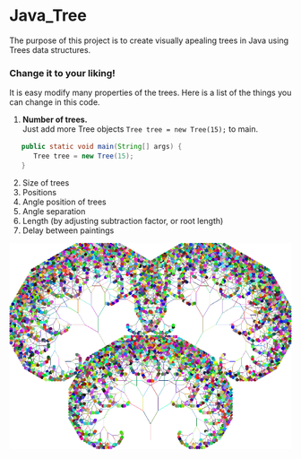# Java_Tree

The purpose of this project is to create visually apealing trees in Java using Trees data structures. 

### Change it to your liking!
It is easy modify many properties of the trees.
Here is a list of the things you can change in this code.
1. **Number of trees.**  
   Just add more Tree objects `Tree tree = new Tree(15);` to main.
```Java
   public static void main(String[] args) {
      Tree tree = new Tree(15);
   }
```

2. Size of trees
3. Positions
3. Angle position of trees
3. Angle separation
4. Length (by adjusting subtraction factor, or root length)
5. Delay between paintings




![alt text](https://github.com/Maickii/Java_Tree/blob/master/2017-03-05%20(2).png "Tree")
